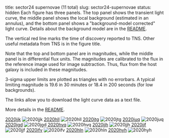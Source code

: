 title: sector24 supernovae (11 total)
slug: sector24-supernovae
status: hidden
  Each figure has three panels.  The top panel shows the transient light curve, the middle panel shows the local background (estimated in an annulus), and the bottom panel shows a "background-model corrected" light curve. Details about the background model are in the [README]({filename}../README/README.md). 
 
 The vertical red line marks the time of discovery reported to TNS. Other useful metadata from TNS is in the figure title.

 Note that the top and bottom panel are in magnitudes, while the middle panel is in differential flux units. The magnitudes are calibrated to the flux in the reference image used for image subtraction. Thus, flux from the host galaxy is included in these magnitudes. 

  3-sigma upper limits are plotted as triangles with no errorbars. A typical limiting magnitude is 19.6 in 30 minutes or 18.4 in 200 seconds (for low backgrounds).

The links allow you to download the light curve data as a text file. 

More details in the [README]({filename}../README/README.md).


[2020jjk]({static}../..//light_curves/sector24/lc_2020jjk_cleaned)
![2020jjk]({static}../../images/sector24/lc_2020jjk_cleaned.png)
[2020hll]({static}../..//light_curves/sector24/lc_2020hll_cleaned)
![2020hll]({static}../../images/sector24/lc_2020hll_cleaned.png)
[2020jtg]({static}../..//light_curves/sector24/lc_2020jtg_cleaned)
![2020jtg]({static}../../images/sector24/lc_2020jtg_cleaned.png)
[2020juq]({static}../..//light_curves/sector24/lc_2020juq_cleaned)
![2020juq]({static}../../images/sector24/lc_2020juq_cleaned.png)
[2020jgd]({static}../..//light_curves/sector24/lc_2020jgd_cleaned)
![2020jgd]({static}../../images/sector24/lc_2020jgd_cleaned.png)
[2020hvq]({static}../..//light_curves/sector24/lc_2020hvq_cleaned)
![2020hvq]({static}../../images/sector24/lc_2020hvq_cleaned.png)
[2020jjh]({static}../..//light_curves/sector24/lc_2020jjh_cleaned)
![2020jjh]({static}../../images/sector24/lc_2020jjh_cleaned.png)
[2020jjf]({static}../..//light_curves/sector24/lc_2020jjf_cleaned)
![2020jjf]({static}../../images/sector24/lc_2020jjf_cleaned.png)
[2020ifv]({static}../..//light_curves/sector24/lc_2020ifv_cleaned)
![2020ifv]({static}../../images/sector24/lc_2020ifv_cleaned.png)
[2020hln]({static}../..//light_curves/sector24/lc_2020hln_cleaned)
![2020hln]({static}../../images/sector24/lc_2020hln_cleaned.png)
[2020hyh]({static}../..//light_curves/sector24/lc_2020hyh_cleaned)
![2020hyh]({static}../../images/sector24/lc_2020hyh_cleaned.png)
